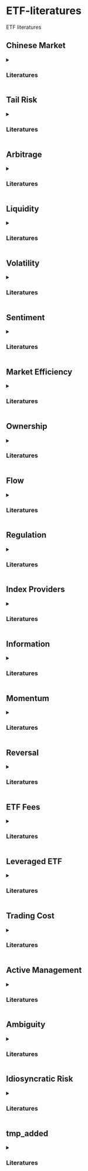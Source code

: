 # ETF-literatures
ETF literatures
## Chinese Market
<details>
<summary> <h3>Literatures</h3> </summary>

<details>
<summary>公募基金改善了市场定价效率吗？——持股基金质量与股票收益</summary>

- **Finding**: 持股基金质量较高的股票未来表现显著优于质量较低的股票

- **Mechanism**: 基金经理挖掘出错误定价现象

[download](./papers/%5B9%5D%20公募基金改善了市场定价效率吗？——持股基金质量与股票收益.pdf)

</details>


<details>
<summary>Dissecting the Long-Term Performance of the Chinese Stock Market</summary>

- **Finding**: Domestically listed Chinese (A-share) firms have lower stock returns than externally listed Chinese, developed, and emerging country firms during 2000 to 2018

- **Mechanism**: Investor sentiment

[download](./papers/%5B58%5D%20Dissecting%20the%20long-term%20performance%20of%20the%20Chinese%20stock%20market%202023%20JF.pdf)

</details>


<details>
<summary>Wealth redistribution in bubbles and crashes</summary>

- **Finding**: An increase in inequality of wealth held in equity by Chinese households in the 2014–15 bubble-crash episode

- **Mechanism**: Investment skill difference

[download](./papers/%5B25%5D%20Wealth%20redistribution%20in%20bubbles%20and%20crashes%202022%20JME.pdf)

</details>

<details>
<summary>ETF ownership and stock pricing efficiency: The role of ETF arbitrage</summary>

- **Finding**: The increase in ETF ownership stimulates ETF arbitrage and intensifies the contagion of noise information from the ETF market to the stock market, reducing the pricing efficiency of the underlying stocks

- **Mechanism**: None

[download](./papers/%5B31%5D%20ETF%20ownership%20and%20stock%20liquidity%20%20evidence%20from%20China.pdf)

</details>

<details>
<summary>Government Stock Purchase Undermines Price Informativeness Evidence from China’s “National Team”</summary>

- **Finding**: The government intervention led to reduced volatility and price informativeness

- **Mechanism**: Investors having a stronger incentive to acquire government intervention information instead of fundamental news

[download](./papers/%5B38%5D%20Government%20Stock%20Purchase%20Undermines%20Price%20Informativeness%20Evidence%20from%20China’s%20“National%20Team”.pdf)

</details>

<details>
<summary>The effect of liquidity and arbitrage on the price efficiency of Chinese ETFs</summary>

- **Finding**: ETF liquidity and arbitrage activity are positively correlated with ETF price efficiency

- **Mechanism**: Market makers improve price efficiency. The relaxation of arbitrage restrictions improves price efficiency

[download](./papers/%5B32%5D%20(done)%20J%20of%20Financial%20Research%20-%202023%20-%20Fu%20-%20The%20effect%20of%20liquidity%20and%20arbitrage%20on%20the%20price%20efficiency%20of%20Chinese%20ETFs.pdf)

</details>

<details>
<summary>The Flash Crash: A Cautionary Tale About Highly Fragmented Markets</summary>

- **Finding**: A breakdown of cross-market arbitrage activity could make markets more fragile and result in price crashes

- **Mechanism**: The absence of cross-market arbitrage leads to the lack of liquidity and price stability

[download](./papers/%5B22%5D%20The%20flash%20crash_%20A%20cautionary%20tale%20about%20highly%20fragmented%20markets.pdf)

</details>

<details>
<summary>ETFs and tail dependence: Evidence from Chinese stock market</summary>

- **Finding**: ETFs can increase the tail dependence of stocks in their basket

- **Mechanism**: ETF holding similarity increases stocks’ ETF arbitrage activity

[download](./papers/%5B15%5D%20(done)%20ETFs%20and%20tail%20dependence%20evidence%20from%20the%20Chinese%20stock%20market%202024%20JIMF.pdf)

</details>

<details>
<summary>Do exchange-traded fund flows increase the volatility of the underlying index? Evidence from the emerging market in China</summary>

- **Finding**: Daily ETF flows significantly increase both the total volatility and the fundamental volatility of the underlying index on the next trading day

- **Mechanism**: APs’ share creation/redemption activities beyond their role of market makers, ETF arbitrage enhances the effect

download to be added

</details>

<details>
<summary>ETF ownership and stock liquidity: evidence from China</summary>

- **Finding**: Stocks with higher ETF ownership display higher liquidity

- **Mechanism**: The instantaneous creation/redemption arbitrage and ETF market makers creation/redemption for managing their inventory risk

[download](./papers/%5B31%5D%20ETF%20ownership%20and%20stock%20liquidity%20%20evidence%20from%20China.pdf)

</details>

<details>
<summary>ETF ownership and informational efficiency of underlying stocks: Evidence from China</summary>

- **Finding**: Increased ETF ownership improves stock liquidity and attracts informed investors, resulting in higher pricing efficiency

- **Mechanism**: The informational role of ETFs depends on whether they can be used for intraday trading, which significantly improves underlying securities' liquidity

[download](./papers/%5B17%5D%20(done)%20ETF%20ownership%20and%20informational%20efficiency%20of%20underlying%20stocks%20evidence%20from%20China%202023%20PBFJ.pdf)

</details>

<details>
<summary>Industry Momentum Strategies in A-shares Market: 1123-1130</summary>

- **Finding**: In Chinese market, ranking industries based on the previous 6-month returns yields highest profits

- **Mechanism**: None

download to be added

</details>

<details>
<summary>ETF、股票流动性与股价崩盘风险</summary>

- **Finding**: ETF持股比例越高，个股下一年的崩盘风险越大

- **Mechanism**: ETF持股比例增加，个股流动性增加，吸引短期投资者加入，管理层隐藏负面信息的激励增加

download to be added

</details>

<details>
<summary>股票停牌、涨跌停与ETF定价效率——基于上证50ETF日度数据的实证研究</summary>

- **Finding**: ETF市场价格可能大幅偏离净值，但并非套利机会

- **Mechanism**: 底层资产的涨跌停或停牌

download to be added

</details>

<details>
<summary>ETF资金流、市场收益与投资者情绪——来自A股市场的经验证据</summary>

- **Finding**: 市场收益高的时候，ETF flow更低

- **Mechanism**: 无

download to be added

</details>

<details>
<summary>ETF、股票流动性与流动性同步性</summary>

- **Finding**: ETF基金对个股持股比例提高,导致个股流动性上升,但同时也导致个股流动性同步性水平上升

- **Mechanism**: 投资者通过ETF对成分股实现日内交易

download to be added

</details>

<details>
<summary>投资者情绪能够解释ETF的折溢价吗?——来自A股市场的经验证据</summary>

- **Finding**: 投资者情绪与ETF溢价率正相关，在悲观市场中表现为负相关

- **Mechanism**: 无

download to be added

</details>

<details>
<summary>机构投资与金融稳定——基于A股ETF套利交易的视角</summary>

- **Finding**: ETF增加股票市场的系统性风险

- **Mechanism**: 机构投资者关于ETF的折价套利

download to be added

</details>

</details>

## Tail Risk
<details>
<summary> <h3>Literatures</h3> </summary>

<details>
<summary>机构投资与金融稳定——基于A股ETF套利交易的视角</summary>

- **Finding**: ETF增加股票市场的系统性风险

- **Mechanism**: 机构投资者关于ETF的折价套利

download to be added

</details>

<details>
<summary>ETF、股票流动性与股价崩盘风险</summary>

- **Finding**: ETF持股比例越高，个股下一年的崩盘风险越大

- **Mechanism**: ETF持股比例增加，个股流动性增加，吸引短期投资者加入，管理层隐藏负面信息的激励增加

download to be added

</details>

<details>
<summary>Wealth redistribution in bubbles and crashes</summary>

- **Finding**: An increase in inequality of wealth held in equity by Chinese households in the 2014–15 bubble-crash episode

- **Mechanism**: Investment skill difference

[download](./papers/%5B25%5D%20Wealth%20redistribution%20in%20bubbles%20and%20crashes%202022%20JME.pdf)

</details>

<details>
<summary>ON INDUSTRY MOMENTUM STRATEGIES</summary>

- **Finding**: Industry momentum strategies generate on average significantly higher returns

- **Mechanism**: None

[download](./papers/%5B1%5D%20J%20of%20Financial%20Research%20-%202019%20-%20Grobys%20-%20ON%20INDUSTRY%20MOMENTUM%20STRATEGIES.pdf)

</details>

<details>
<summary>ETFs and tail dependence: Evidence from Chinese stock market</summary>

- **Finding**: ETFs can increase the tail dependence of stocks in their basket

- **Mechanism**: ETF holding similarity increases stocks’ ETF arbitrage activity

[download](./papers/%5B15%5D%20(done)%20ETFs%20and%20tail%20dependence%20evidence%20from%20the%20Chinese%20stock%20market%202024%20JIMF.pdf)

</details>

</details>

## Arbitrage
<details>
<summary> <h3>Literatures</h3> </summary>

<details>
<summary>机构投资与金融稳定——基于A股ETF套利交易的视角</summary>

- **Finding**: ETF增加股票市场的系统性风险

- **Mechanism**: 机构投资者关于ETF的折价套利

download to be added

</details>

<details>
<summary>股票停牌、涨跌停与ETF定价效率——基于上证50ETF日度数据的实证研究</summary>

- **Finding**: ETF市场价格可能大幅偏离净值，但并非套利机会

- **Mechanism**: 底层资产的涨跌停或停牌

download to be added

</details>

<details>
<summary>Volatility Timing Using ETF Options: Evidence from Hedge Funds</summary>

- **Finding**: Hedge funds’ positions on ETF options contain volatility information about underlying ETF returns

- **Mechanism**: None

[download](./papers/%5B30%5D%20Volatility%20timing%20using%20ETF%20options%20evidence%20from%20hedge%20funds%202024%20AFA.pdf)

</details>

<details>
<summary>Do ETFs Increase Volatility</summary>

- **Finding**: Stocks with higher ETF ownership display significantly higher volatility

- **Mechanism**: The liquidity shocks can propagate to the underlying securities through the arbitrage channel

[download](./papers/%5B26%5D%20The%20Journal%20of%20Finance%20-%202018%20-%20BEN‐DAVID%20-%20Do%20ETFs%20Increase%20Volatility.pdf)

</details>

<details>
<summary>Intraday arbitrage between ETFs and their underlying portfolios</summary>

- **Finding**: Little evidence that ETF trading impacts underlying returns

- **Mechanism**: Arbitrage opportunities are subsequently eliminated by ETF quote adjustments, rather than arbitrage trading

[download](./papers/%5B35%5D%20Intraday%20arbitrage%20between%20ETFs%20and%20their%20underlying%20portfolios%202021%20JFE.pdf)

</details>

<details>
<summary>ETF Arbitrage, Non-Fundamental Demand, and Return Predictability</summary>

- **Finding**: Creation and redemption activities (ETF flows) provide signals of non-fundamental demand shocks. Strategies based on ETF flows earn positive excess returns

- **Mechanism**: Non-fundamental demand distorting asset prices away from fundamental values

download to be added

</details>

<details>
<summary>Swing Pricing for Mutual Funds: Breaking the Feedback Loop Between Fire Sales and Fund Redemptions</summary>

- **Finding**: Develop a model of the feedback between mutual fund outflows and asset illiquidity

- **Mechanism**: First-mover advantage may lead to fund failure through a cycle of falling prices and increasing redemptions

[download](./papers/%5B24%5D%20Swing%20pricing%20for%20mutual%20funds%20Breaking%20the%20feedback%20loop%20between%20fire%20sales%20and%20fund%20redemptions..pdf)

</details>

<details>
<summary>ETF ownership and stock pricing efficiency: The role of ETF arbitrage</summary>

- **Finding**: The increase in ETF ownership stimulates ETF arbitrage and intensifies the contagion of noise information from the ETF market to the stock market, reducing the pricing efficiency of the underlying stocks

- **Mechanism**: None

download to be added

</details>

<details>
<summary>ETF arbitrage and international diversification</summary>

- **Finding**: Investment decisions of country ETF market participants measured by ETF market order imbalances are driven by global shocks rather than local risks

- **Mechanism**: ETF price discovery is one of the key channels through which global shocks propagate to local economies

[download](papers/%5B31%5D%20ETF%20ownership%20and%20stock%20liquidity%20%20evidence%20from%20China.pdf)

</details>

<details>
<summary>The effect of liquidity and arbitrage on the price efficiency of Chinese ETFs</summary>

- **Finding**: ETF liquidity and arbitrage activity are positively correlated with ETF price efficiency

- **Mechanism**: Market makers improve price efficiency. The relaxation of arbitrage restrictions improves price efficiency

[download](./papers/%5B32%5D%20(done)%20J%20of%20Financial%20Research%20-%202023%20-%20Fu%20-%20The%20effect%20of%20liquidity%20and%20arbitrage%20on%20the%20price%20efficiency%20of%20Chinese%20ETFs.pdf)

</details>

<details>
<summary>An ETF-based measure of stock price fragility</summary>

- **Finding**: Stock price fragility strongly predicts stock return volatility and return co-movement

- **Mechanism**: The arbitrage trading activity of ETFs play in signaling non-fundamental demand shocks

[download](./papers/%5B41%5D%20An%20ETF-based%20measure%20of%20stock%20price%20fragility%202024%20JFM.pdf)

</details>

<details>
<summary>Industries and Stock Return Reversals</summary>

- **Finding**: Intra-industry reversals in monthly returns

- **Mechanism**: By order imbalances and noninformational shock

[download](./papers/%5B3%5D%20(done)%20Industries%20and%20Stock%20Return%20Reversals.%20Hameed%20and%20Mian%2C%20JFQA%2C%202015.pdf)

</details>

<details>
<summary>The Flash Crash: A Cautionary Tale About Highly Fragmented Markets</summary>

- **Finding**: A breakdown of cross-market arbitrage activity could make markets more fragile and result in price crashes

- **Mechanism**: The absence of cross-market arbitrage leads to the lack of liquidity and price stability

[download](./papers/%5B22%5D%20The%20flash%20crash_%20A%20cautionary%20tale%20about%20highly%20fragmented%20markets.pdf)

</details>

<details>
<summary>Costly arbitrage and the myth of idiosyncratic risk</summary>

- **Finding**: Transaction and holding costs make arbitrage costly

- **Mechanism**: Idiosyncratic risk is the single largest cost faced by arbitrageurs since it limits the size of positions on each security

[download](./papers/%5B37%5D%20Costly%20arbitrage%20and%20the%20myth%20of%20idiosyncratic%20risk%202006%20JAE.pdf)

</details>

</details>

## Liquidity
<details>
<summary> <h3>Literatures</h3> </summary>

<details>
<summary>ETF、股票流动性与股价崩盘风险</summary>

- **Finding**: ETF持股比例越高，个股下一年的崩盘风险越大

- **Mechanism**: ETF持股比例增加，个股流动性增加，吸引短期投资者加入，管理层隐藏负面信息的激励增加

download to be added

</details>

<details>
<summary>ETF、股票流动性与流动性同步性</summary>

- **Finding**: ETF基金对个股持股比例提高,导致个股流动性上升,但同时也导致个股流动性同步性水平上升

- **Mechanism**: 投资者通过ETF对成分股实现日内交易

download to be added

</details>

<details>
<summary>Liquidity risk and exchange-traded fund returns, variances, and tracking errors</summary>

- **Finding**: Illiquid ETFs have large tracking errors. A positive liquidity premium exists in US ETF markets. Illiquid ETFs could be riskier than underlying portfolios

- **Mechanism**: None

download to be added

</details>

<details>
<summary>Do mutual funds and ETFs affect the commonality in liquidity of corporate bonds</summary>

- **Finding**: A positive relationship between ETF ownership and liquidity commonality in investment-grade corporate bonds. But no correlation for mutual funds

- **Mechanism**: Different liquidity management strategies employed by equity and corporate bond mutual funds

[download](./papers/%5B36%5D%20Do%20mutual%20funds%20and%20ETFs%20affect%20the%20commonality%20in%20liquidity%20of%20corporate%20bonds%202024%20JEF.pdf)

</details>

<details>
<summary>The effect of liquidity and arbitrage on the price efficiency of Chinese ETFs</summary>

- **Finding**: ETF liquidity and arbitrage activity are positively correlated with ETF price efficiency

- **Mechanism**: Market makers improve price efficiency. The relaxation of arbitrage restrictions improves price efficiency

[download](./papers/%5B32%5D%20(done)%20J%20of%20Financial%20Research%20-%202023%20-%20Fu%20-%20The%20effect%20of%20liquidity%20and%20arbitrage%20on%20the%20price%20efficiency%20of%20Chinese%20ETFs.pdf)

</details>

<details>
<summary>Industries and Stock Return Reversals</summary>

- **Finding**: Intra-industry reversals in monthly returns

- **Mechanism**: By order imbalances and noninformational shock

[download](./papers/%5B3%5D%20(done)%20Industries%20and%20Stock%20Return%20Reversals.%20Hameed%20and%20Mian%2C%20JFQA%2C%202015.pdf)

</details>

<details>
<summary>The Value of ETF Liquidity</summary>

- **Finding**: More liquid ETFs for a given index charge higher fees and attract short-horizon investors

- **Mechanism**: Higher turnover from these investors sustains the ETF’s high liquidity, allowing the ETF to extract a rent through its fee, and creating a first-mover advantage

[download](./papers/%5B10%5D%20The%20value%20of%20ETF%20liquidity%202024%20RFS.pdf)

</details>

<details>
<summary>The Flash Crash: A Cautionary Tale About Highly Fragmented Markets</summary>

- **Finding**: A breakdown of cross-market arbitrage activity could make markets more fragile and result in price crashes

- **Mechanism**: The absence of cross-market arbitrage leads to the lack of liquidity and price stability

[download](./papers/%5B22%5D%20The%20flash%20crash_%20A%20cautionary%20tale%20about%20highly%20fragmented%20markets.pdf)

</details>

<details>
<summary>ETF ownership and stock liquidity: evidence from China</summary>

- **Finding**: Stocks with higher ETF ownership display higher liquidity

- **Mechanism**: The instantaneous creation/redemption arbitrage and ETF market makers creation/redemption for managing their inventory risk

[download](./papers/%5B31%5D%20ETF%20ownership%20and%20stock%20liquidity%20%20evidence%20from%20China.pdf)

</details>

<details>
<summary>ETF ownership and informational efficiency of underlying stocks: Evidence from China</summary>

- **Finding**: Increased ETF ownership improves stock liquidity and attracts informed investors, resulting in higher pricing efficiency

- **Mechanism**: The informational role of ETFs depends on whether they can be used for intraday trading, which significantly improves underlying securities' liquidity

[download](./papers/%5B17%5D%20(done)%20ETF%20ownership%20and%20informational%20efficiency%20of%20underlying%20stocks%20evidence%20from%20China%202023%20PBFJ.pdf)

</details>

</details>

## Volatility
<details>
<summary> <h3>Literatures</h3> </summary>

<details>
<summary>机构投资与金融稳定——基于A股ETF套利交易的视角</summary>

- **Finding**: ETF增加股票市场的系统性风险

- **Mechanism**: 机构投资者关于ETF的折价套利

download to be added

</details>

<details>
<summary>Volatility Timing Using ETF Options: Evidence from Hedge Funds</summary>

- **Finding**: Hedge funds’ positions on ETF options contain volatility information about underlying ETF returns

- **Mechanism**: None

[download](./papers/%5B30%5D%20Volatility%20timing%20using%20ETF%20options%20evidence%20from%20hedge%20funds%202024%20AFA.pdf)

</details>

<details>
<summary>Fire sale risk and expected stock returns</summary>

- **Finding**: Stock ownership links to mutual funds that anticipate significant outflows during periods of systematic outflows from the fund industry. stocks with higher exposure to this risk earn higher average returns

- **Mechanism**: The ex-ante pricing of the risk of fire sales

[download](./papers/%5B12%5D%20fire%20sale%20risk%20and%20expected%20stock%20returns%202023%20JFE.pdf)

</details>

<details>
<summary>Liquidity risk and exchange-traded fund returns, variances, and tracking errors</summary>

- **Finding**: Illiquid ETFs have large tracking errors. A positive liquidity premium exists in US ETF markets. Illiquid ETFs could be riskier than underlying portfolios

- **Mechanism**: None

download to be added

</details>

<details>
<summary>Do ETFs Increase Volatility</summary>

- **Finding**: Stocks with higher ETF ownership display significantly higher volatility

- **Mechanism**: The liquidity shocks can propagate to the underlying securities through the arbitrage channel

[download](./papers/%5B26%5D%20The%20Journal%20of%20Finance%20-%202018%20-%20BEN‐DAVID%20-%20Do%20ETFs%20Increase%20Volatility.pdf)

</details>

<details>
<summary>Swing Pricing for Mutual Funds: Breaking the Feedback Loop Between Fire Sales and Fund Redemptions</summary>

- **Finding**: Develop a model of the feedback between mutual fund outflows and asset illiquidity

- **Mechanism**: First-mover advantage may lead to fund failure through a cycle of falling prices and increasing redemptions

[download](./papers/%5B24%5D%20Swing%20pricing%20for%20mutual%20funds%20Breaking%20the%20feedback%20loop%20between%20fire%20sales%20and%20fund%20redemptions..pdf)

</details>

<details>
<summary>Government Stock Purchase Undermines Price Informativeness Evidence from China’s “National Team”</summary>

- **Finding**: The government intervention led to reduced volatility and price informativeness

- **Mechanism**: Investors having a stronger incentive to acquire government intervention information instead of fundamental news

[download](./papers/%5B38%5D%20Government%20Stock%20Purchase%20Undermines%20Price%20Informativeness%20Evidence%20from%20China’s%20“National%20Team”.pdf)

</details>

<details>
<summary>An ETF-based measure of stock price fragility</summary>

- **Finding**: Stock price fragility strongly predicts stock return volatility and return co-movement

- **Mechanism**: The arbitrage trading activity of ETFs play in signaling non-fundamental demand shocks

[download](./papers/%5B41%5D%20An%20ETF-based%20measure%20of%20stock%20price%20fragility%202024%20JFM.pdf)

</details>

<details>
<summary>Securities Markets in Which Some Investors Receive Information About Cash Flow Betas</summary>

- **Finding**: A single-factor model in which there is private information regarding cash flows as well as their betas

- **Mechanism**: Predict a negative relation between the covariance and expected returns and an attenuation of the beta anomaly

download to be added

</details>

<details>
<summary>The Flash Crash: A Cautionary Tale About Highly Fragmented Markets</summary>

- **Finding**: A breakdown of cross-market arbitrage activity could make markets more fragile and result in price crashes

- **Mechanism**: The absence of cross-market arbitrage leads to the lack of liquidity and price stability

[download](./papers/%5B22%5D%20The%20flash%20crash_%20A%20cautionary%20tale%20about%20highly%20fragmented%20markets.pdf)

</details>

<details>
<summary>ETFs and tail dependence: Evidence from Chinese stock market</summary>

- **Finding**: ETFs can increase the tail dependence of stocks in their basket

- **Mechanism**: ETF holding similarity increases stocks’ ETF arbitrage activity

[download](./papers/%5B15%5D%20(done)%20ETFs%20and%20tail%20dependence%20evidence%20from%20the%20Chinese%20stock%20market%202024%20JIMF.pdf)

</details>

<details>
<summary>Costly arbitrage and the myth of idiosyncratic risk</summary>

- **Finding**: Transaction and holding costs make arbitrage costly

- **Mechanism**: Idiosyncratic risk is the single largest cost faced by arbitrageurs since it limits the size of positions on each security

[download](./papers/%5B37%5D%20Costly%20arbitrage%20and%20the%20myth%20of%20idiosyncratic%20risk%202006%20JAE.pdf)

</details>

<details>
<summary>Do exchange-traded fund flows increase the volatility of the underlying index? Evidence from the emerging market in China</summary>

- **Finding**: Daily ETF flows significantly increase both the total volatility and the fundamental volatility of the underlying index on the next trading day

- **Mechanism**: APs’ share creation/redemption activities beyond their role of market makers, ETF arbitrage enhances the effect

download to be added

</details>

<details>
<summary>ETF Arbitrage, Non-Fundamental Demand, and Return Predictability</summary>

- **Finding**: Creation and redemption activities (ETF flows) provide signals of non-fundamental demand shocks. Strategies based on ETF flows earn positive excess returns

- **Mechanism**: Non-fundamental demand distorting asset prices away from fundamental values

download to be added

</details>

</details>

## Sentiment
<details>
<summary> <h3>Literatures</h3> </summary>

<details>
<summary>投资者情绪能够解释ETF的折溢价吗?——来自A股市场的经验证据</summary>

- **Finding**: 投资者情绪与ETF溢价率正相关，在悲观市场中表现为负相关

- **Mechanism**: 无

download to be added

</details>

<details>
<summary>Dissecting the Long-Term Performance of the Chinese Stock Market</summary>

- **Finding**: Domestically listed Chinese (A-share) firms have lower stock returns than externally listed Chinese, developed, and emerging country firms during 2000 to 2018

- **Mechanism**: Investor sentiment

[download](./papers/%5B58%5D%20Dissecting%20the%20long-term%20performance%20of%20the%20Chinese%20stock%20market%202023%20JF.pdf)

</details>

<details>
<summary>Competition for Attention in the ETF Space</summary>

- **Finding**: Specialized ETFs lose due to the overvaluation of the underlying stocks at the time of the launch

- **Mechanism**: Providers catering to investors’ extrapolative beliefs by issuing specialized ETFs that track attention-grabbing themes

[download](./papers/%5B11%5D%20Competition%20for%20attention%20in%20the%20ETF%20space%202023%20RFS.pdf)

</details>

</details>

## Market Efficiency
<details>
<summary> <h3>Literatures</h3> </summary>

<details>
<summary>公募基金改善了市场定价效率吗？——持股基金质量与股票收益</summary>

- **Finding**: 持股基金质量较高的股票未来表现显著优于质量较低的股票

- **Mechanism**: 基金经理挖掘出错误定价现象

[download](./papers/%5B9%5D%20公募基金改善了市场定价效率吗？——持股基金质量与股票收益.pdf)

</details>

<details>
<summary>ETF ownership and stock pricing efficiency: The role of ETF arbitrage</summary>

- **Finding**: The increase in ETF ownership stimulates ETF arbitrage and intensifies the contagion of noise information from the ETF market to the stock market, reducing the pricing efficiency of the underlying stocks

- **Mechanism**: None

[download](./papers/%5B31%5D%20ETF%20ownership%20and%20stock%20liquidity%20%20evidence%20from%20China.pdf)

</details>

<details>
<summary>Government Stock Purchase Undermines Price Informativeness Evidence from China’s “National Team”</summary>

- **Finding**: The government intervention led to reduced volatility and price informativeness

- **Mechanism**: Investors having a stronger incentive to acquire government intervention information instead of fundamental news

[download](./papers/%5B38%5D%20Government%20Stock%20Purchase%20Undermines%20Price%20Informativeness%20Evidence%20from%20China’s%20“National%20Team”.pdf)

</details>

<details>
<summary>The effect of liquidity and arbitrage on the price efficiency of Chinese ETFs</summary>

- **Finding**: ETF liquidity and arbitrage activity are positively correlated with ETF price efficiency

- **Mechanism**: Market makers improve price efficiency. The relaxation of arbitrage restrictions improves price efficiency

[download](./papers/%5B32%5D%20(done)%20J%20of%20Financial%20Research%20-%202023%20-%20Fu%20-%20The%20effect%20of%20liquidity%20and%20arbitrage%20on%20the%20price%20efficiency%20of%20Chinese%20ETFs.pdf)

</details>

<details>
<summary>ETF Activity and Informational Efficiency of Underlying Securities</summary>

- **Finding**: ETF activity increases short-run informational efficiency for stocks with weak information environments

- **Mechanism**: The timely incorporation of systematic earnings information

download to be added

</details>

<details>
<summary>Innovation and Informed Trading: Evidence from Industry ETFs</summary>

- **Finding**: Industry ETF short interest spikes simultaneously with hedge fund holdings on the member stock before positive earnings surprises, reflecting long-the-stock/short-the-ETF activity

- **Mechanism**: Hedging role of industry ETFs

[download](./papers/%5B23%5D%20Innovation%20and%20informed%20trading%20evidence%20from%20Industry%20ETFs%202021%20RFS.pdf)

</details>

<details>
<summary>Securities Markets in Which Some Investors Receive Information About Cash Flow Betas</summary>

- **Finding**: A single-factor model in which there is private information regarding cash flows as well as their betas

- **Mechanism**: Predict a negative relation between the covariance and expected returns and an attenuation of the beta anomaly

download to be added

</details>

<details>
<summary>ETF ownership and informational efficiency of underlying stocks: Evidence from China</summary>

- **Finding**: Increased ETF ownership improves stock liquidity and attracts informed investors, resulting in higher pricing efficiency

- **Mechanism**: The informational role of ETFs depends on whether they can be used for intraday trading, which significantly improves underlying securities' liquidity

[download](./papers/%5B17%5D%20(done)%20ETF%20ownership%20and%20informational%20efficiency%20of%20underlying%20stocks%20evidence%20from%20China%202023%20PBFJ.pdf)

</details>

</details>

## Ownership
<details>
<summary> <h3>Literatures</h3> </summary>

<details>
<summary>公募基金改善了市场定价效率吗？——持股基金质量与股票收益</summary>

- **Finding**: 持股基金质量较高的股票未来表现显著优于质量较低的股票

- **Mechanism**: 基金经理挖掘出错误定价现象

[download](./papers/%5B9%5D%20公募基金改善了市场定价效率吗？——持股基金质量与股票收益.pdf)

</details>

<details>
<summary>Exchange-Traded Funds and Real Investment</summary>

- **Finding**: Higher ETF ownership is associated with:
  - An increased sensitivity of real investment to Tobin’s q
  - A heightened ability of stock returns to forecast future earnings

- **Mechanism**: Information flow from ETFs

download to be added

</details>

<details>
<summary>Is there a dark side to exchange traded funds? An information perspective</summary>

- **Finding**: An increase in ETF ownership is associated with:
  - Higher trading costs (bid-ask spreads and market liquidity)
  - An increase in “stock return synchronicity”
  - A decline in “future earnings response coefficients”
  - A decline in the number of analysts covering the firm

- **Mechanism**: ETF ownership can lead to higher trading costs and lower benefits from information acquisition

download to be added

</details>

<details>
<summary>Common ownership and bank stability: Evidence from the U.S. banking industry</summary>

- **Finding**: Banks with more common ownership linkages undertake lower risk

- **Mechanism**: Banks decrease risk-taking by internalizing risk externalities on commonly held banks

download to be added

</details>

</details>

## Flow
<details>
<summary> <h3>Literatures</h3> </summary>

<details>
<summary>ETF资金流、市场收益与投资者情绪——来自A股市场的经验证据</summary>

- **Finding**: 市场收益高的时候，ETF flow更低

- **Mechanism**: 无

download to be added

</details>

<details>
<summary>ETF Arbitrage, Non-Fundamental Demand, and Return Predictability</summary>

- **Finding**: Creation and redemption activities (ETF flows) provide signals of non-fundamental demand shocks. Strategies based on ETF flows earn positive excess returns

- **Mechanism**: Non-fundamental demand distorting asset prices away from fundamental values

download to be added

</details>

<details>
<summary>Swing Pricing for Mutual Funds: Breaking the Feedback Loop Between Fire Sales and Fund Redemptions</summary>

- **Finding**: Develop a model of the feedback between mutual fund outflows and asset illiquidity

- **Mechanism**: First-mover advantage may lead to fund failure through a cycle of falling prices and increasing redemptions

[download](./papers/%5B24%5D%20Swing%20pricing%20for%20mutual%20funds%20Breaking%20the%20feedback%20loop%20between%20fire%20sales%20and%20fund%20redemptions..pdf)

</details>

<details>
<summary>The passive ownership share is double what you think it is</summary>

- **Finding**: Passive investors tracking five popular indexes collectively owned 33.5% of the US stock market in 2021

- **Mechanism**: Passive investors rebalancing their portfolio

[download](./papers/%5B13%5D%20The%20passive%20ownership%20share%20is%20double%20what%20you%20think%20it%20is%202024%20JFE.pdf)

</details>

<details>
<summary>Do exchange-traded fund flows increase the volatility of the underlying index? Evidence from the emerging market in China</summary>

- **Finding**: Daily ETF flows significantly increase both the total volatility and the fundamental volatility of the underlying index on the next trading day

- **Mechanism**: APs’ share creation/redemption activities beyond their role of market makers, ETF arbitrage enhances the effect

download to be added

</details>

</details>

## Regulation
<details>
<summary> <h3>Literatures</h3> </summary>

<details>
<summary>股票停牌、涨跌停与ETF定价效率——基于上证50ETF日度数据的实证研究</summary>

- **Finding**: ETF市场价格可能大幅偏离净值，但并非套利机会

- **Mechanism**: 底层资产的涨跌停或停牌

download to be added

</details>

<details>
<summary>Dissecting the Long-Term Performance of the Chinese Stock Market</summary>

- **Finding**: Domestically listed Chinese (A-share) firms have lower stock returns than externally listed Chinese, developed, and emerging country firms during 2000 to 2018

- **Mechanism**: Investor sentiment

[download](./papers/%5B58%5D%20Dissecting%20the%20long-term%20performance%20of%20the%20Chinese%20stock%20market%202023%20JF.pdf)

</details>

<details>
<summary>The effect of liquidity and arbitrage on the price efficiency of Chinese ETFs</summary>

- **Finding**: ETF liquidity and arbitrage activity are positively correlated with ETF price efficiency

- **Mechanism**: Market makers improve price efficiency. The relaxation of arbitrage restrictions improves price efficiency

[download](./papers/%5B32%5D%20(done)%20J%20of%20Financial%20Research%20-%202023%20-%20Fu%20-%20The%20effect%20of%20liquidity%20and%20arbitrage%20on%20the%20price%20efficiency%20of%20Chinese%20ETFs.pdf)

</details>

</details>

## Index Providers
<details>
<summary> <h3>Literatures</h3> </summary>

<details>
<summary>Index providers: Whales behind the scenes of ETFs</summary>

- **Finding**: The index provider market is highly concentrated; Investors care about the identities of index providers, although they explain little variation in ETF returns; Over one-third of ETF expense ratios are paid as licensing fees to index providers

- **Mechanism**: None

[download](./papers/%5B44%5D%20Index%20providers%20whales%20behind%20the%20scenes%20of%20ETFs%202023%20JFE.pdf)

</details>

</details>

## Information
<details>
<summary> <h3>Literatures</h3> </summary>

<details>
<summary>Exchange-Traded Funds and Real Investment</summary>

- **Finding**: Higher ETF ownership is associated with:
  - An increased sensitivity of real investment to Tobin’s q
  - A heightened ability of stock returns to forecast future earnings

- **Mechanism**: Information flow from ETFs

download to be added

</details>

<details>
<summary>Volatility Timing Using ETF Options: Evidence from Hedge Funds</summary>

- **Finding**: Hedge funds’ positions on ETF options contain volatility information about underlying ETF returns

- **Mechanism**: None

[download](./papers/%5B30%5D%20Volatility%20timing%20using%20ETF%20options%20evidence%20from%20hedge%20funds%202024%20AFA.pdf)

</details>

<details>
<summary>Text-Based Industry Momentum</summary>

- **Finding**: Low-visibility shocks to text-based network industry peers can explain industry momentum

- **Mechanism**: Momentum profits arising partially from inattention to economic links of less visible industry peers

[download](./papers/%5B5%5D%20Text-Based%20Industry%20Momentum.%20Hoberg%20and%20Phillips%2C%20JFQA%2C%202018.pdf)

</details>

<details>
<summary>Innovation and Informed Trading: Evidence from Industry ETFs</summary>

- **Finding**: Industry ETF short interest spikes simultaneously with hedge fund holdings on the member stock before positive earnings surprises, reflecting long-the-stock/short-the-ETF activity

- **Mechanism**: Hedging role of industry ETFs

[download](./papers/%5B23%5D%20Innovation%20and%20informed%20trading%20evidence%20from%20Industry%20ETFs%202021%20RFS.pdf)

</details>

<details>
<summary>Securities Markets in Which Some Investors Receive Information About Cash Flow Betas</summary>

- **Finding**: A single-factor model in which there is private information regarding cash flows as well as their betas

- **Mechanism**: Predict a negative relation between the covariance and expected returns and an attenuation of the beta anomaly

download to be added

</details>

<details>
<summary>Is there a dark side to exchange traded funds? An information perspective</summary>

- **Finding**: An increase in ETF ownership is associated with:
  - Higher trading costs (bid-ask spreads and market liquidity)
  - An increase in “stock return synchronicity”
  - A decline in “future earnings response coefficients”
  - A decline in the number of analysts covering the firm

- **Mechanism**: ETF ownership can lead to higher trading costs and lower benefits from information acquisition

download to be added

</details>

</details>

## Momentum
<details>
<summary> <h3>Literatures</h3> </summary>

<details>
<summary>Factor Momentum</summary>

- **Finding**: Factors display strong cross-sectional momentum that subsumes momentum in industries and other portfolio characteristics

- **Mechanism**: None

[download](./papers/%5B23%5D%20Innovation%20and%20informed%20trading%20evidence%20from%20Industry%20ETFs%202021%20RFS.pdf)

</details>

<details>
<summary>Factor Momentum and the Momentum Factor</summary>

- **Finding**: Momentum in individual stock returns relates to momentum in factor returns

- **Mechanism**: Momentum is not a distinct risk factor—it times other factors

[download](./papers/%5B4%5D%20(done)%20Factor%20Momentum%20and%20the%20Momentum%20Factor.%20Ehsani%2C%20JF%202022.pdf)

</details>

<details>
<summary>ON INDUSTRY MOMENTUM STRATEGIES</summary>

- **Finding**: Industry momentum strategies generate on average significantly higher returns

- **Mechanism**: None

[download](./papers/%5B1%5D%20J%20of%20Financial%20Research%20-%202019%20-%20Grobys%20-%20ON%20INDUSTRY%20MOMENTUM%20STRATEGIES.pdf)

</details>

<details>
<summary>Returns to Buying Winners and Selling Losers: Implications for Stock Market Efficiency</summary>

- **Finding**: Momentum in individual stocks

- **Mechanism**: None

[download](./papers/%5B1%5D%20J%20of%20Financial%20Research%20-%202019%20-%20Grobys%20-%20ON%20INDUSTRY%20MOMENTUM%20STRATEGIES.pdf)

</details>

<details>
<summary>Industry Momentum Strategies in A-shares Market: 1123-1130</summary>

- **Finding**: In Chinese market, ranking industries based on the previous 6-month returns yields highest profits

- **Mechanism**: None

download to be added

</details>

<details>
<summary>Do Industries Explain Momentum</summary>

- **Finding**: Momentum effect in industry components of stock returns which accounts for much of the individual stock momentum anomaly

- **Mechanism**: None

[download](./papers/%5B7%5D%20Do%20industries%20explain%20momentums%201999%20JF.pdf)

</details>

</details>

## Reversal
<details>
<summary> <h3>Literatures</h3> </summary>

<details>
<summary>Industries and Stock Return Reversals</summary>

- **Finding**: Intra-industry reversals in monthly returns

- **Mechanism**: By order imbalances and noninformational shock

[download](./papers/%5B3%5D%20(done)%20Industries%20and%20Stock%20Return%20Reversals.%20Hameed%20and%20Mian%2C%20JFQA%2C%202015.pdf)

</details>

</details>

## ETF Fees
<details>
<summary> <h3>Literatures</h3> </summary>

<details>
<summary>Why Do Index Funds Have Market Power? Quantifying Frictions in the Index Fund Market</summary>

- **Finding**: Many expensive index funds live, indicating market power existence

- **Mechanism**: Investor inertia and information friction

download to be added

</details>

<details>
<summary>The Value of ETF Liquidity</summary>

- **Finding**: More liquid ETFs for a given index charge higher fees and attract short-horizon investors

- **Mechanism**: Higher turnover from these investors sustains the ETF’s high liquidity, allowing the ETF to extract a rent through its fee, and creating a first-mover advantage

[download](./papers/%5B10%5D%20The%20value%20of%20ETF%20liquidity%202024%20RFS.pdf)

</details>

</details>

## Leveraged ETF
<details>
<summary> <h3>Literatures</h3> </summary>

<details>
<summary>Recovering Investor Expectations from Demand for Index Funds</summary>

- **Finding**: A revealed-preference approach to estimate investor expectations of stock market returns. Investor expectations are heterogeneous, extrapolative, and persistent

- **Mechanism**: By the prevalence of leveraged funds that track the same underlying asset: by choosing between higher and lower leverage, investors trade off higher return against less risk

download to be added

</details>

<details>
<summary>Embedded Leverage</summary>

- **Finding**: Embedded leverage lowers required returns

- **Mechanism**: Embedded leverage alleviates investors' leverage constraints

download to be added

</details>

</details>

## Trading Cost
<details>
<summary> <h3>Literatures</h3> </summary>

<details>
<summary>Why Do Index Funds Have Market Power? Quantifying Frictions in the Index Fund Market</summary>

- **Finding**: Many expensive index funds live, indicating market power existence

- **Mechanism**: Investor inertia and information friction

download to be added

</details>

<details>
<summary>Is there a dark side to exchange traded funds? An information perspective</summary>

- **Finding**: An increase in ETF ownership is associated with:
  - Higher trading costs (bid-ask spreads and market liquidity)
  - An increase in “stock return synchronicity”
  - A decline in “future earnings response coefficients”
  - A decline in the number of analysts covering the firm

- **Mechanism**: ETF ownership can lead to higher trading costs and lower benefits from information acquisition

download to be added

</details>

<details>
<summary>The Value of ETF Liquidity</summary>

- **Finding**: More liquid ETFs for a given index charge higher fees and attract short-horizon investors

- **Mechanism**: Higher turnover from these investors sustains the ETF’s high liquidity, allowing the ETF to extract a rent through its fee, and creating a first-mover advantage

[download](./papers/%5B10%5D%20The%20value%20of%20ETF%20liquidity%202024%20RFS.pdf)

</details>

</details>

## Active Management
<details>
<summary> <h3>Literatures</h3> </summary>

<details>
<summary>Steering a Ship in Illiquid Waters: Active Management of Passive Funds</summary>

- **Finding**: Corporate bond ETFs actively manage their portfolios

- **Mechanism**: ETFs trade off index tracking against liquidity transformation

download to be added

</details>

</details>

## Ambiguity
<details>
<summary> <h3>Literatures</h3> </summary>

<details>
<summary>Ambiguity and private investors’ behavior after forced fund liquidations</summary>

- **Finding**: Investors reinvest 87% of forced liquidations when the refund occurs on a day of low ambiguity and 0% when it occurs on a day of high ambiguity

- **Mechanism**: Ambiguity averse makes investors inert

download to be added

</details>
</details>

## Idiosyncratic Risk
<details>
<summary> <h3>Literatures</h3> </summary>

<details>
<summary>Costly arbitrage and the myth of idiosyncratic risk</summary>

-**Finding**: Transaction and holding costs make arbitrage costly

-**Mechanism**: Idiosyncratic risk is the single largest cost faced by arbitrageurs since it limits the size of positions on each security

-[download](./papers/%5B37%5D%20Costly%20arbitrage%20and%20the%20myth%20of%20idiosyncratic%20risk%202006%20JAE.pdf)

</details>

</details>



## tmp_added
<details>
<summary> <h3>Literatures</h3> </summary>

<details>
<summary>LimitsToDiversification_PassiveInves</summary>

- **Finding**: ######

- **Mechanism**: ######

[download](./papers/%5B50%5D%20LimitsToDiversification_PassiveInves_preview.pdf)

</details>

<details>
<summary>Corporate responses to stock price fragility</summary>

- **Finding**: ######

- **Mechanism**: ######

[download](./papers/%5B52%5D%20Corporate%20responses%20to%20stock%20price%20fragility%202024%20JFE.pdf)

</details>

<details>
<summary>Minority state ownership and firm performance Evidence from the Chinese stock market</summary>

- **Finding**: ######

- **Mechanism**: ######

[download](./papers/%5B53%5D%20Financial%20Management%20-%202023%20-%20Liu%20-%20Minority%20state%20ownership%20and%20firm%20performance%20%20Evidence%20from%20the%20Chinese%20stock%20market.pdf)

</details>

<details>
<summary>A Sub penny for Your Thoughts Tracking Retail Investor Activity in TAQ</summary>

- **Finding**: ######

- **Mechanism**: ######

[download](./papers/%5B54%5D%20The%20Journal%20of%20Finance%20-%202024%20-%20BARBER%20-%20A%20%20Sub%20penny%20for%20Your%20Thoughts%20%20Tracking%20Retail%20Investor%20Activity%20in%20TAQ.pdf)

</details>

</details>